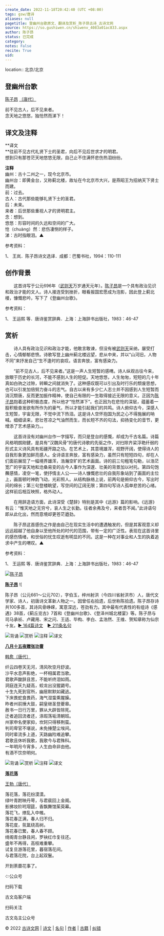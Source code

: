 ```yaml
---
create_date: 2022-11-18T20:42:40 (UTC +08:00)
tags: gsw/唐诗
aliases: null
pagetitle: 登幽州台歌原文、翻译及赏析_陈子昂古诗_古诗文网
source: https://so.gushiwen.cn/shiwenv_4083a01ac833.aspx
author: 陈子昂
status: 已完成
category: 
notes: False
recite: True
uid: 
---
```


location:: 北京/北京

## 登幽州台歌

[陈子昂](https://so.gushiwen.cn/authorv_be16b2b23d0a.aspx) [〔唐代〕](https://so.gushiwen.cn/shiwens/default.aspx?cstr=%e5%94%90%e4%bb%a3)

前不见古人，后不见来者。  
念天地之悠悠，独怆然而涕下！

## 译文及注释



**译文  
**往前不见古代礼贤下士的圣君，向后不见后世求才的明君。  
想到只有那苍茫天地悠悠无限，自己止不住满怀悲伤热泪纷纷。

**注释**  
幽州：古十二州之一，现今北京市。  
幽州台：即黄金台，又称蓟北楼，故址在今北京市大兴，是燕昭王为招纳天下贤士而建。  
前：过去。  
古人：古代那些能够礼贤下士的圣君。  
后：未来。  
来者：后世那些重视人才的贤明君主。  
念：想到。  
悠悠：形容时间的久远和空间的广大。  
怆（chuàng）然：悲伤凄恻的样子。  
涕：古时指眼泪。▲

参考资料：

1、 王岚．陈子昂诗文选译．成都：巴蜀书社，1994：110-111

## 创作背景



　　这首诗写于公元696年（[武则天](https://so.gushiwen.cn/authorv_fd4b83e548a7.aspx)万岁通天元年）。[陈子昂](https://so.gushiwen.cn/authorv_be16b2b23d0a.aspx)是一个具有政治见识和政治才能的文人。诗人接连受到挫折，眼看报国宏愿成为泡影，因此登上蓟北楼，慷慨悲吟，写下了《登幽州台歌》。

参考资料：

1、 王运熙 等．唐诗鉴赏辞典．上海：上海辞书出版社，1983：46-47

## 赏析



　　诗人具有政治见识和政治才能，他敢言敢谏，但没有被[武则天](https://so.gushiwen.cn/authorv_fd4b83e548a7.aspx)采纳，屡受打击，心情郁郁悲愤。诗歌写登上幽州蓟北楼远望，悲从中来，并以“山河旧，人物不同”来抒发自己“生不逢时的哀叹。语言奔放，富有感染力。

　　“前不见古人，后不见来者。”这是一声人生短暂的感喟。诗人纵观古往今来，放眼于历史的长河，不能不感到人生的短促。天地悠悠，人生匆匆，短短的几十年真如白驹之过隙，转瞬之间就消失了。这种感叹既可以引出及时行乐的颓废思想，也可以引发加倍努力奋斗的志气。自古以来有多少仁人志士并不因感到人生短暂而消沉颓唐，反而更加振作精神，使自己有限的一生取得接近无限的意义。正因为[陈子昂](https://so.gushiwen.cn/authorv_be16b2b23d0a.aspx)抱着这种积极态度，所以他才“怆然涕下”。也正因为在悲怆的深层，蕴蓄着一股积极奋发欲有所作为的豪气，所以才能引起我们的共鸣。诗人俯仰古今，深感人生短暂，宇宙无限，不觉中流下热泪。这是诗人空怀抱国为民之心不得施展的呐喊。细细读来，悲壮苍凉之气油然而生，而长短不齐的句法，抑扬变化的音节，更增添了艺术感染力。。

　　这首诗没有对幽州台作一字描写，而只是登台的感慨，却成为千古名篇。诗篇风格明朗刚健，是具有“汉魏风骨”的唐代诗歌的先驱之作，对扫除齐梁浮艳纤弱的形式主义诗风具有拓疆开路之功。在艺术上，其意境雄浑，视野开阔，使得诗人的自我形象更加鲜亮感人。全诗语言奔放，富有感染力，虽然只有短短四句，却在人们面前展现了一幅境界雄浑，浩瀚空旷的艺术画面。诗的前三句粗笔勾勒，以浩茫宽广的宇宙天地和沧桑易变的古今人事作为深邃、壮美的背景加以衬托。第四句饱蘸感情，凌空一笔，使抒情主人公——诗人慷慨悲壮的自我形象站到了画面的主位上，画面顿时神韵飞动，光彩照人。从结构脉络上说，前两句是俯仰古今，写出时间的绵长；第三句登楼眺望，写空间的辽阔无限；第四句写诗人孤单悲苦的心绪。这样前后相互映照，格外动人。

　　在用辞造语方面，此诗深受《楚辞》特别是其中《远游》篇的影响。《远游》有云：“惟天地之无穷兮，哀人生之长勤。往者余弗及兮，来者吾不闻。”此诗语句即从此化出，然而意境却更苍茫遒劲。

　　陈子昂这首感伤之作是由自己在现实生活中的遭遇触发的，但是其客观意义却远远超越了他自身以至他所处的时代的范围，带有一定的广泛性。表现在这首诗里的感伤情绪，和世俗的忧生叹逝有明显的不同。这是一种在对事业和人生的执着追求中产生的喟叹。▲

参考资料：

1、 王运熙 等．唐诗鉴赏辞典．上海：上海辞书出版社，1983：46-47

[![陈子昂](https://song.gushiwen.cn/authorImg/chenziang.jpg)](https://so.gushiwen.cn/authorv_be16b2b23d0a.aspx)

[**陈子昂**](https://so.gushiwen.cn/authorv_be16b2b23d0a.aspx) ![

陈子昂（公元661～公元702），字伯玉，梓州射洪（今四川省射洪市）人，唐代文学家、诗人，初唐诗文革新人物之一。因曾任右拾遗，后世称陈拾遗。陈子昂存诗共100多首，其诗风骨峥嵘，寓意深远，苍劲有力。其中最有代表性的有组诗《感遇》38首，《蓟丘览古》7首和《登幽州台歌》、《登泽州城北楼宴》等。陈子昂与司马承祯、卢藏用、宋之问、王适、毕构、李白、孟浩然、王维、贺知章称为仙宗十友。[► 164篇诗文](https://so.gushiwen.cn/shiwens/default.aspx?astr=%e9%99%88%e5%ad%90%e6%98%82)　[► 211条名句](https://so.gushiwen.cn/mingjus/default.aspx?astr=%e9%99%88%e5%ad%90%e6%98%82)

![背诵](https://song.gushiwen.cn/siteimg/bei-pic.png) ![赏析](https://song.gushiwen.cn/siteimg/shang-pic.png) ![注释](https://song.gushiwen.cn/siteimg/zhu-pic.png) ![译文](https://song.gushiwen.cn/siteimg/yi-pic.png)

[**八月十五夜赠张功曹**](https://so.gushiwen.cn/shiwenv_7f2806398cdc.aspx)

[韩愈](https://so.gushiwen.cn/authorv.aspx?name=%e9%9f%a9%e6%84%88)[〔唐代〕](https://so.gushiwen.cn/shiwens/default.aspx?cstr=%e5%94%90%e4%bb%a3)

纤云四卷天无河，清风吹空月舒波。  
沙平水息声影绝，一杯相属君当歌。  
君歌声酸辞且苦，不能听终泪如雨。  
洞庭连天九疑高，蛟龙出没猩鼯号。  
十生九死到官所，幽居默默如藏逃。  
下床畏蛇食畏药，海气湿蛰熏腥臊。  
昨者州前捶大鼓，嗣皇继圣登夔皋。  
赦书一日行万里，罪从大辟皆除死。  
迁者追回流者还，涤瑕荡垢清朝班。  
州家申名使家抑，坎轲只得移荆蛮。  
判司卑官不堪说，未免捶楚尘埃间。  
同时辈流多上道，天路幽险难追攀。  
君歌且休听我歌，我歌今与君殊科。  
一年明月今宵多，人生由命非由他。  
有酒不饮奈明何。

![背诵](https://song.gushiwen.cn/siteimg/bei-pic.png) ![赏析](https://song.gushiwen.cn/siteimg/shang-pic.png) ![注释](https://song.gushiwen.cn/siteimg/zhu-pic.png) ![译文](https://song.gushiwen.cn/siteimg/yi-pic.png)

[**落花落**](https://so.gushiwen.cn/shiwenv_d8c8aa969fb5.aspx)

[王勃](https://so.gushiwen.cn/authorv.aspx?name=%e7%8e%8b%e5%8b%83)[〔唐代〕](https://so.gushiwen.cn/shiwens/default.aspx?cstr=%e5%94%90%e4%bb%a3)

落花落，落花纷漠漠。  
绿叶青跗映丹萼，与君裴回上金阁。  
影拂妆阶玳瑁筵，香飘舞馆茱萸幕。  
落花飞，燎乱入中帷。  
落花春正满，春人归不归。  
落花度，氛氲绕高树。  
落花春已繁，春人春不顾。  
绮阁青台静且闲，罗袂红巾复往还。  
盛年不再得，高枝难重攀。  
试复旦游落花里，暮宿落花间。  
与君落花院，台上起双鬟。



开到荼蘼花事了。

⇦公众号



扫码下载

古文岛客户端



扫码关注

古文岛主公众号

© 2022 [古诗文网](https://www.gushiwen.cn/) | [诗文](https://so.gushiwen.cn/shiwens/) | [名句](https://so.gushiwen.cn/mingjus/) | [作者](https://so.gushiwen.cn/authors/) | [古籍](https://so.gushiwen.cn/guwen/) | [纠错](https://so.gushiwen.cn/jiucuo.aspx?u=)
